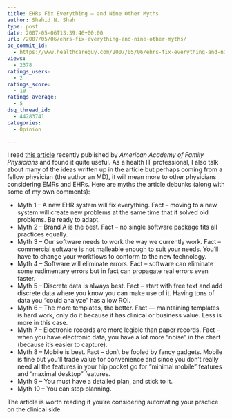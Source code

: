 ```yaml
---
title: EHRs Fix Everything – and Nine Other Myths
author: Shahid N. Shah
type: post
date: 2007-05-06T13:39:46+00:00
url: /2007/05/06/ehrs-fix-everything-and-nine-other-myths/
oc_commit_id:
  - https://www.healthcareguy.com/2007/05/06/ehrs-fix-everything-and-nine-other-myths/1478769125
views:
  - 2378
ratings_users:
  - 2
ratings_score:
  - 10
ratings_average:
  - 5
dsq_thread_id:
  - 44283741
categories:
  - Opinion

---
```

I read [this article][1] recently published by _American Academy of Family Physicians_ and found it quite useful. As a health IT professional, I also talk about many of the ideas written up in the article but perhaps coming from a fellow physician (the author an MD), it will mean more to other physicians considering EMRs and EHRs. Here are myths the article debunks (along with some of my own comments):

  * Myth 1 &#8211; A new EHR system will fix everything. Fact &#8211; moving to a new system will create new problems at the same time that it solved old problems. Be ready to adapt.
  * Myth 2 &#8211; Brand A is the best. Fact &#8211; no single software package fits all practices equally.
  * Myth 3 &#8211; Our software needs to work the way we currently work. Fact &#8211; commercial software is not malleable enough to suit your needs. You&#8217;ll have to change your workflows to conform to the new technology.
  * Myth 4 &#8211; Software will eliminate errors. Fact &#8211; software can eliminate some rudimentary errors but in fact can propagate real errors even faster.
  * Myth 5 &#8211; Discrete data is always best. Fact &#8211; start with free text and add discrete data where you know you can make use of it. Having tons of data you &#8220;could analyze&#8221; has a low ROI.
  * Myth 6 &#8211; The more templates, the better. Fact &#8212; maintaining templates is hard work, only do it because it has clinical or business value. Less is more in this case.
  * Myth 7 &#8211; Electronic records are more legible than paper records. Fact &#8211; when you have electronic data, you have a lot more &#8220;noise&#8221; in the chart (because it&#8217;s easier to capture).
  * Myth 8 &#8211; Mobile is best. Fact &#8211; don&#8217;t be fooled by fancy gadgets. Mobile is fine but you&#8217;ll trade value for convenience and since you don&#8217;t really need all the features in your hip pocket go for &#8220;minimal mobile&#8221; features and &#8220;maximal desktop&#8221; features.
  * Myth 9 &#8211; You must have a detailed plan, and stick to it.
  * Myth 10 &#8211; You can stop planning.

The article is worth reading if you&#8217;re considering automating your practice on the clinical side.

 [1]: http://www.aafp.org/fpm/20070300/26ehrs.html